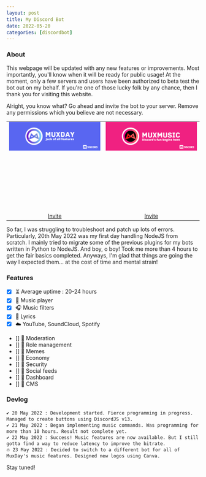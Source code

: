 ```yaml
---
layout: post
title: My Discord Bot
date: 2022-05-20
categories: [discordbot]
---
```

<head>
<meta property="og:site_name" content="MuxDay | Discord Bot"><meta property="og:title" content="MuxDay | Discord Bot"><meta property="og:type" content="website"><meta property="og:description" content="A multi-purpose bot for every server's needs!"><meta property="og:image" content="/assets/images/MuxDay_bot_banner.png"><meta property="og:image:type" content="image/png"><meta property="og:url" content="https://muxday.muxsites.com/discordbot"><meta property="twitter:card" content="summary_large_image"><link href="https://fonts.googleapis.com/css?family=Source+Sans+Pro:900,900italic,200,200italic,400,400italic,700,700italic" rel="stylesheet" type="text/css">
</head>

### About
This webpage will be updated with any new features or improvements. Most importantly, you'll know when it will be ready for public usage! At the moment, only a few servers and users have been authorized to beta test the bot out on my behalf. If you're one of those lucky folk by any chance, then I thank you for visiting this website.

Alright, you know what? Go ahead and invite the bot to your server. Remove any permissions which you believe are not necessary.

| | |
|     :---:      |     :---:      |
|![](/assets/images/MuxDay_bot_banner.png)|![](/assets/images/MuxMusic_bot_banner.png)|
|<a href="https://discord.com/api/oauth2/authorize?client_id=977262952354828308&permissions=1644971949559&scope=bot" class="button n01"><svg><use xlink:href="#icon-93f"></use></svg><span class="label">Invite</span></a>|<a href="https://discord.com/api/oauth2/authorize?client_id=900766190266368051&permissions=1644971949559&scope=bot" class="button n01"><svg><use xlink:href="#icon-93f"></use></svg><span class="label">Invite</span></a>|

So far, I was struggling to troubleshoot and patch up lots of errors. Particularly, 20th May 2022 was my first day handling NodeJS from scratch. I mainly tried to migrate some of the previous plugins for my bots written in Python to NodeJS. And boy, o boy! Took me more than 4 hours to get the fair basics completed. Anyways, I'm glad that things are going the way I expected them... at the cost of time and mental strain!

### Features
* [x] ⏳ Average uptime : 20-24 hours
* [x] 🎵 Music player
* [x] 🎧 Music filters
* [x] 🎼 Lyrics 
* [x] ☁️ YouTube, SoundCloud, Spotify
* [] 🚧 Moderation
* [] 🚧 Role management
* [] 🚧 Memes
* [] 🚧 Economy
* [] 🚧 Security
* [] 🚧 Social feeds
* [] 🚧 Dashboard
* [] 🚧 CMS

### Devlog
```
✔️ 20 May 2022 : Development started. Fierce programming in progress. Managed to create buttons using DiscordJS v13.
✔️ 21 May 2022 : Began implementing music commands. Was programming for more than 10 hours. Result not complete yet.
✔️ 22 May 2022 : Success! Music features are now available. But I still gotta find a way to reduce latency to improve the bitrate.
🔥 23 May 2022 : Decided to switch to a different bot for all of MuxDay's music features. Designed new logos using Canva.
```

Stay tuned!

